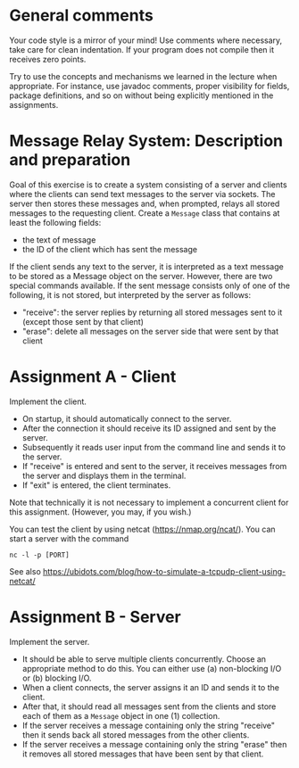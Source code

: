 # General comments

Your code style is a mirror of your mind! Use comments where necessary, take
care for clean indentation. If your program does not compile then it receives
zero points.

Try to use the concepts and mechanisms we learned in the lecture when
appropriate. For instance, use javadoc comments, proper visibility for fields,
package definitions, and so on without being explicitly mentioned in the
assignments.

# Message Relay System: Description and preparation

Goal of this exercise is to create a system consisting of a server and clients
where the clients can send text messages to the server via sockets. The server 
then stores these messages and, when prompted, relays all stored messages to
the requesting client. Create a `Message` class that contains at least the
following fields:
* the text of message
* the ID of the client which has sent the message

If the client sends any text to the server, it is interpreted as a text message
to be stored as a Message object on the server. However, there are two special
commands available. If the sent message consists only of one of the following,
it is not stored, but interpreted by the server as follows:

* "receive": the server replies by returning all stored messages sent to it 
             (except those sent by that client)
* "erase":   delete all messages on the server side that were sent by that
             client

# Assignment A - Client

Implement the client.

* On startup, it should automatically connect to the server.
* After the connection it should receive its ID assigned and sent by the server.
* Subsequently it reads user input from the command line and sends it to the server.
* If "receive" is entered and sent to the server, it receives messages from the server
  and displays them in the terminal.
* If "exit" is entered, the client terminates.

Note that technically it is not necessary to implement a concurrent client for
this assignment. (However, you may, if you wish.)

You can test the client by using netcat (https://nmap.org/ncat/). You can start a
server with the command

    nc -l -p [PORT]

See also https://ubidots.com/blog/how-to-simulate-a-tcpudp-client-using-netcat/

# Assignment B - Server

Implement the server.

* It should be able to serve multiple clients concurrently. Choose an
  appropriate method to do this. You can either use (a) non-blocking I/O or (b)
  blocking I/O.
* When a client connects, the server assigns it an ID and sends it to the
  client.
* After that, it should read all messages sent from the clients and store each
  of them as a `Message` object in one (1) collection.
* If the server receives a message containing only the string "receive" then it
  sends back all stored messages from the other clients.
* If the server receives a message containing only the string "erase" then it
  removes all stored messages that have been sent by that client.